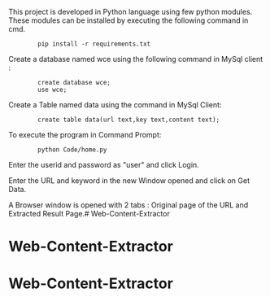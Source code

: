 
This project is developed in Python language using few python modules. These modules can be installed  by executing the following command in cmd.
	
			pip install -r requirements.txt

Create a database named wce using the following command in MySql client :
			
			create database wce;
			use wce;

Create a Table named data using the command in MySql Client:

			create table data(url text,key text,content text);

To execute the program in Command Prompt:
	
			python Code/home.py

Enter the userid and password as "user" and click Login.

Enter the URL and keyword in the new Window opened and click on Get Data.

A Browser window is opened with 2 tabs : Original page of the URL and Extracted Result Page.# Web-Content-Extractor
# Web-Content-Extractor
# Web-Content-Extractor
